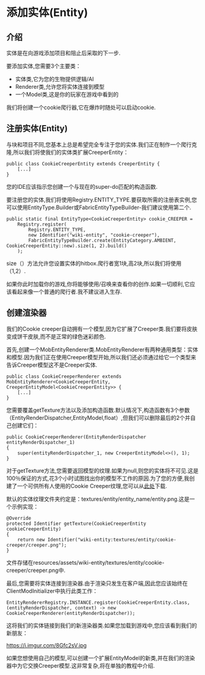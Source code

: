 # 添加实体(Entity)
## 介绍

实体是在向游戏添加项目和阻止后采取的下一步.

要添加实体,您需要3个主要类：

* 实体类,它为您的生物提供逻辑/AI
* Renderer类,允许您将实体连接到模型
* 一个Model类,这是你的玩家在游戏中看到的

我们将创建一个cookie爬行器,它在爆炸时随处可以启动cookie.

## 注册实体(Entity)

与块和项目不同,您基本上总是希望完全专注于您的实体.我们正在制作一个爬行克隆,所以我们将使我们的实体类扩展CreeperEntity：
```
public class CookieCreeperEntity extends CreeperEntity {
    [...]
}
```


您的IDE应该指示您创建一个与现在的super-do匹配的构造函数.

要注册您的实体,我们将使用Registry.ENTITY_TYPE.要获取所需的注册表实例,您可以使用EntityType.Builder或FabricEntityTypeBuilder-我们建议使用第二个.
```
public static final EntityType<CookieCreeperEntity> cookie_CREEPER =
    Registry.register(
        Registry.ENTITY_TYPE,
        new Identifier("wiki-entity", "cookie-creeper"),
        FabricEntityTypeBuilder.create(EntityCategory.AMBIENT, CookieCreeperEntity::new).size(1, 2).build()
    );
```


size（）方法允许您设置实体的hitbox.爬行者宽1块,高2块,所以我们将使用（1,2）.

如果你此时加载你的游戏,你将能够使用/召唤来查看你的创作.如果一切顺利,它应该看起来像一个普通的爬行者.我不建议进入生存.

## 创建渲染器
我们的Cookie creeper自动拥有一个模型,因为它扩展了Creeper类.我们要将皮肤变成饼干皮肤,而不是正常的绿色迷彩颜色.

首先,创建一个MobEntityRenderer类.MobEntityRenderer有两种通用类型：实体和模型.因为我们正在使用Creeper模型开始,所以我们还必须通过给它一个类型来告诉Creeper模型这不是Creeper实体.

```
public class CookieCreeperRenderer extends MobEntityRenderer<CookieCreeperEntity, CreeperEntityModel<CookieCreeperEntity>> {
    [...]
}
```

您需要覆盖getTexture方法以及添加构造函数.默认情况下,构造函数有3个参数（EntityRenderDispatcher,EntityModel,float）,但我们可以删除最后的2个并自己创建它们：
```
public CookieCreeperRenderer(EntityRenderDispatcher entityRenderDispatcher_1)
{
    super(entityRenderDispatcher_1, new CreeperEntityModel<>(), 1);
}
```
对于getTexture方法,您需要返回模型的纹理.如果为null,则您的实体将不可见.这是100％保证的方式,花3个小时试图找出你的模型不工作的原因.为了您的方便,我创建了一个可供所有人使用的Cookie Creeper纹理,您可以从[此处](https://imgur.com/a/o3TOlxN)下载.

默认的实体纹理文件夹约定是：textures/entity/entity_name/entity.png.这是一个示例实现：
```
@Override
protected Identifier getTexture(CookieCreeperEntity cookieCreeperEntity)
{
    return new Identifier("wiki-entity:textures/entity/cookie-creeper/creeper.png");
}
```
文件存储在resources/assets/wiki-entity/textures/entity/cookie-creeper/creeper.png中.

最后,您需要将实体连接到渲染器.由于渲染只发生在客户端,因此您应该始终在ClientModInitializer中执行此类工作：
```
EntityRendererRegistry.INSTANCE.register(CookieCreeperEntity.class, (entityRenderDispatcher, context) -> new CookieCreeperRenderer(entityRenderDispatcher));
```
这将我们的实体链接到我们的新渲染器类.如果您加载到游戏中,您应该看到我们的新朋友：

https://i.imgur.com/8Gfc2sV.jpg

如果您想使用自己的模型,可以创建一个扩展EntityModel的新类,并在我们的渲染器中为它交换Creeper模型.这非常复杂,将在单独的教程中介绍.